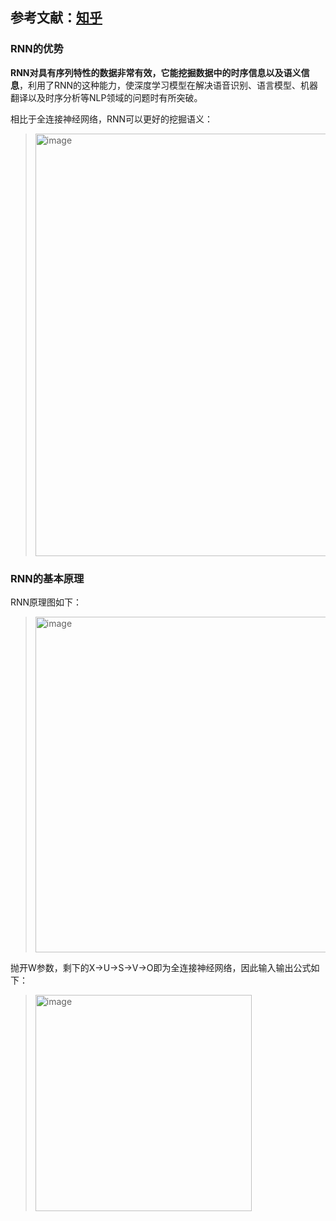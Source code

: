 ## 参考文献：[知乎](https://zhuanlan.zhihu.com/p/123211148)


### RNN的优势

**RNN对具有序列特性的数据非常有效，它能挖掘数据中的时序信息以及语义信息**，利用了RNN的这种能力，使深度学习模型在解决语音识别、语言模型、机器翻译以及时序分析等NLP领域的问题时有所突破。

相比于全连接神经网络，RNN可以更好的挖掘语义：

> <img width="676" alt="image" src="https://github.com/user-attachments/assets/5a00085c-ffd3-4ce2-a7e6-16a539f79f62">

### RNN的基本原理

RNN原理图如下：

> <img width="537" alt="image" src="https://github.com/user-attachments/assets/f787fc7e-9287-49d0-881f-9f233a3df28a">

抛开W参数，剩下的X->U->S->V->O即为全连接神经网络，因此输入输出公式如下：

> <img width="346" alt="image" src="https://github.com/user-attachments/assets/e50302f9-d0d1-4bc3-a097-ea7a5afbf48a">



